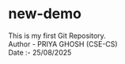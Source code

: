 # new-demo
This is my first Git Repository.
<br>
Author - PRIYA GHOSH (CSE-CS)
<br>
Date :- 25/08/2025
